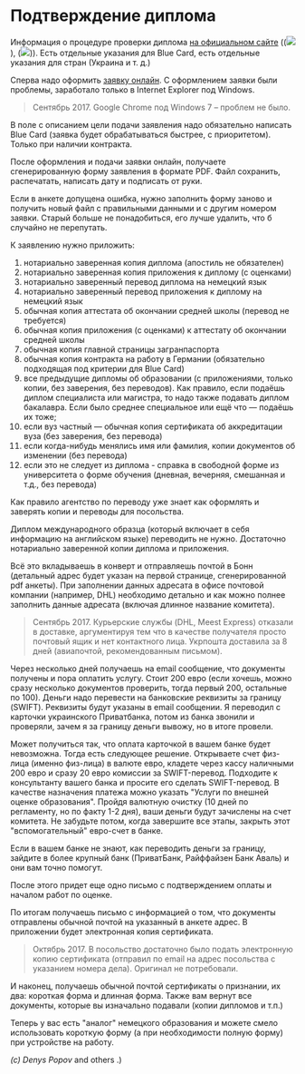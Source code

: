# Подтверждение диплома

Информация о процедуре проверки диплома [на официальном сайте](https://www.kmk.org/kmk/information-in-english/statement-of-comparability-for-foreign-higher-education-qualifications.html) ((![](https://raw.githubusercontent.com/ewgRa/de_faq/master/files/de.gif)), (![](https://raw.githubusercontent.com/ewgRa/de_faq/master/files/en.gif))).
Есть отдельные указания для Blue Card, есть отдельные указания для стран (Украина и т. д.)

Сперва надо оформить [заявку онлайн](https://www.kmk.org/kmk/information-in-english/statement-of-comparability-for-foreign-higher-education-qualifications/application-and-fees/application-form.html).
С оформлением заявки были проблемы, заработало только в Internet Explorer под Windows.
> Сентябрь 2017. Google Chrome под Windows 7 – проблем не было.

В поле с описанием цели подачи заявления надо обязательно написать Blue Card (заявка будет обрабатываться быстрее, с приоритетом). Только при наличии контракта.

После оформления и подачи заявки онлайн, получаете сгенерированную форму заявления в формате PDF. Файл сохранить, распечатать, написать дату и подписать от руки.

Если в анкете допущена ошибка, нужно заполнить форму заново и получить новый файл с правильными данными и с другим номером заявки. Старый больше не понадобиться, его лучше удалить, что б случайно не перепутать.

К заявлению нужно приложить:

1. нотариально заверенная копия диплома (апостиль не обязателен)
2. нотариально заверенная копия приложения к диплому (с оценками)
3. нотариально заверенный перевод диплома на немецкий язык
4. нотариально заверенный перевод приложения к диплому на немецкий язык
5. обычная копия аттестата об окончании средней школы (перевод не требуется)
6. обычная копия приложения (с оценками) к аттестату об окончании средней школы
7. обычная копия главной страницы загранпаспорта
8. обычная копия контракта на работу в Германии (обязательно подходящая под критерии для Blue Card)
9. все предыдущие дипломы об образовании (с приложениями, только копии, без заверения, без переводов). Как правило, если подаёшь диплом специалиста или магистра, то надо также подавать диплом бакалавра. Если было среднее специальное или ещё что — подаёшь их тоже;
10. если вуз частный — обычная копия сертификата об аккредитации вуза (без заверения, без перевода)
11. если когда-нибудь менялись имя или фамилия, копии документов об изменении (без перевода)
12. если это не следует из диплома - справка в свободной форме из университета о форме обучения (дневная, вечерняя, смешанная и т.д., без перевода)

Как правило агентство по переводу уже знает как оформлять и заверять копии и переводы для посольства.

Диплом международного образца (который включает в себя информацию на английском языке) переводить не нужно. Достаточно нотариально заверенной копии диплома и приложения.

Всё это вкладываешь в конверт и отправляешь почтой в Бонн (детальный адрес будет указан на первой странице, сгенерированной pdf анкеты). При заполнении данных адресата в офисе почтовой компании (например, DHL) необходимо детально и как можно полнее заполнить данные адресата (включая длинное название комитета).
> Сентябрь 2017. Курьерские службы (DHL, Meest Express) отказали в доставке, аргументируя тем что в качестве получателя просто почтовый ящик и нет контактного лица. Укрпошта доставила за 8 дней (авиапочтой, рекомендованным письмом).

Через несколько дней получаешь на email сообщение, что документы получены и пора оплатить услугу. Стоит 200 евро (если хочешь, можно сразу несколько документов проверить, тогда первый 200, остальные по 100). Деньги надо перевести на банковские реквизиты за границу (SWIFT). Реквизиты будут указаны в email сообщении. Я переводил с карточки украинского Приватбанка, потом из банка звонили и проверяли, зачем я за границу деньги вывожу, но в итоге провели.

Может получиться так, что оплата карточкой в вашем банке будет невозможна. Тогда есть следующее решение. Открываете счет физ-лица (именно физ-лица) в валюте евро, кладете через кассу наличными 200 евро и сразу 20 евро комиссии за SWIFT-перевод. Подходите к консультанту вашего банка и просите его сделать SWIFT-перевод. В качестве назначения платежа можно указать "Услуги по внешней оценке образования". Пройдя валютную очистку (10 дней по регламенту, но по факту 1-2 дня), ваши деньги будут зачислены на счет комитета. Не забудьте потом, когда завершите все этапы, закрыть этот "вспомогательный" евро-счет в банке.

Если в вашем банке не знают, как переводить деньги за границу, зайдите в более крупный банк (ПриватБанк, Райффайзен Банк Аваль) и они вам точно помогут.

После этого придет еще одно письмо с подтверждением оплаты и началом работ по оценке.

По итогам получаешь письмо с информацией о том, что документы отправлены обычной почтой на указанный в анкете адрес. В приложении будет электронная копия сертификата.
> Октябрь 2017. В посольство достаточно было подать электронную копию сертификата (отправил по email на адрес посольства с указанием номера дела). Оригинал не потребовали.

И наконец, получаешь обычной почтой сертификаты о признании, их два: короткая форма и длинная форма.
Также вам вернут все документы, которые вы изначально подавали (копии дипломов и т.п.)

Теперь у вас есть "аналог" немецкого образования и можете смело использовать короткую форму (а при необходимости полную форму) при устройстве на работу.



*(c) Denys Popov* and others .)
